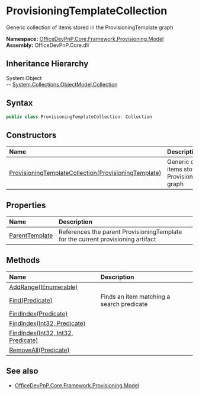 # ProvisioningTemplateCollection
Generic collection of items stored in the ProvisioningTemplate graph  

**Namespace:** [OfficeDevPnP.Core.Framework.Provisioning.Model](OfficeDevPnP.Core.Framework.Provisioning.Model.md)  
**Assembly:** OfficeDevPnP.Core.dll  
## Inheritance Hierarchy
System.Object  
--  [System.Collections.ObjectModel.Collection](System.Collections.ObjectModel.Collection.md)
## Syntax
```C#
public class ProvisioningTemplateCollection: Collection
```
## Constructors
|**Name**|**Description**|
|:-----|:-----|
| [ProvisioningTemplateCollection(ProvisioningTemplate)](OfficeDevPnP.Core.Framework.Provisioning.Model.ProvisioningTemplateCollection.ctor1.md) |  Generic collection of items stored in the ProvisioningTemplate graph 
## Properties
|**Name**|**Description**|
|:-----|:-----|
| [ParentTemplate](OfficeDevPnP.Core.Framework.Provisioning.Model.ProvisioningTemplateCollection.ParentTemplate.md) | References the parent ProvisioningTemplate for the current provisioning artifact
## Methods
|**Name**|**Description**|
|:-----|:-----|
| [AddRange(IEnumerable)](OfficeDevPnP.Core.Framework.Provisioning.Model.ProvisioningTemplateCollection.fbc0d5d3.md) | 
| [Find(Predicate)](OfficeDevPnP.Core.Framework.Provisioning.Model.ProvisioningTemplateCollection.f398af0d.md) | Finds an item matching a search predicate
| [FindIndex(Predicate)](OfficeDevPnP.Core.Framework.Provisioning.Model.ProvisioningTemplateCollection.be7d3f8c.md) | 
| [FindIndex(Int32, Predicate)](OfficeDevPnP.Core.Framework.Provisioning.Model.ProvisioningTemplateCollection.4e0df9c1.md) | 
| [FindIndex(Int32, Int32, Predicate)](OfficeDevPnP.Core.Framework.Provisioning.Model.ProvisioningTemplateCollection.4d2e4f65.md) | 
| [RemoveAll(Predicate)](OfficeDevPnP.Core.Framework.Provisioning.Model.ProvisioningTemplateCollection.231ea901.md) | 
## See also
- [OfficeDevPnP.Core.Framework.Provisioning.Model](OfficeDevPnP.Core.Framework.Provisioning.Model.md)

